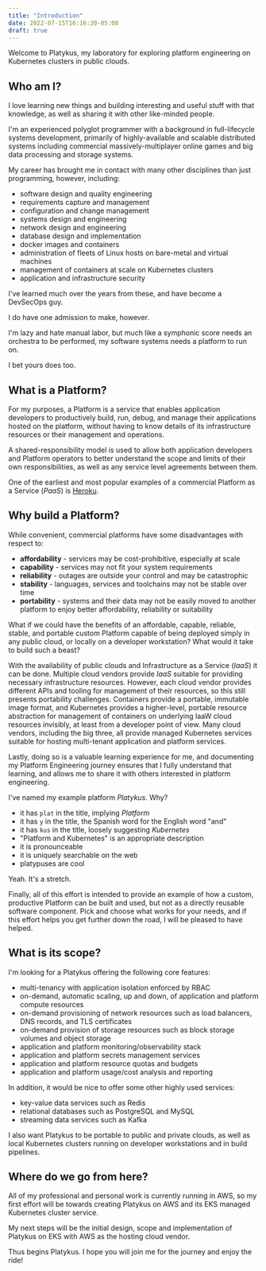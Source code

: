 ```yaml
---
title: "Introduction"
date: 2022-07-15T16:16:20-05:00
draft: true
---
```


Welcome to Platykus, my laboratory for exploring platform engineering on
Kubernetes clusters in public clouds.

## Who am I?

I love learning new things and building interesting and useful stuff with
that knowledge, as well as sharing it with other like-minded people.

I'm an experienced polyglot programmer with a background in full-lifecycle
systems development, primarily of highly-available and scalable distributed
systems including commercial massively-multiplayer online games and big data
processing and storage systems.

My career has brought me in contact with many other disciplines than just
programming, however, including:

- software design and quality engineering
- requirements capture and management
- configuration and change management
- systems design and engineering
- network design and engineering
- database design and implementation
- docker images and containers
- administration of fleets of Linux hosts on bare-metal and virtual machines
- management of containers at scale on Kubernetes clusters
- application and infrastructure security

I've learned much over the years from these, and have become a DevSecOps guy.

I do have one admission to make, however.

I'm lazy and hate manual labor, but much like a symphonic score needs an
orchestra to be performed, my software systems needs a platform to run on.

I bet yours does too.

## What is a Platform?

For my purposes, a Platform is a service that enables application developers to
productively build, run, debug, and manage their applications hosted on the
platform, without having to know details of its infrastructure resources or
their management and operations.

A shared-responsibility model is used to allow both application developers and
Platform operators to better understand the scope and limits of their own
responsibilities, as well as any service level agreements between them.

One of the earliest and most popular examples of a commercial Platform as a
Service (_PaaS_) is [Heroku](https://www.heroku.com/).

## Why build a Platform?

While convenient, commercial platforms have some disadvantages with respect to:

- __affordability__ - services may be cost-prohibitive, especially at scale
- __capability__ - services may not fit your system requirements
- __reliability__ - outages are outside your control and may be catastrophic
- __stability__ - languages, services and toolchains may not be stable over time
- __portability__ - systems and their data may not be easily moved to another
  platform to enjoy better affordability, reliability or suitability

What if we could have the benefits of an affordable, capable, reliable, stable,
and portable custom Platform capable of being deployed simply in any public
cloud, or locally on a developer workstation? What would it take to build such
a beast?

With the availability of public clouds and Infrastructure as a Service (_IaaS_)
it can be done. Multiple cloud vendors provide _IaaS_ suitable for providing
necessary infrastructure resources. However, each cloud vendor provides different
APIs and tooling for management of their resources, so this still presents
portability challenges. Containers provide a portable, immutable image format,
and Kubernetes provides a higher-level, portable resource abstraction for
management of containers on underlying IaaW cloud resources invisibly, at least
from a developer point of view. Many cloud vendors, including the big three,
all provide managed Kubernetes services suitable for hosting multi-tenant
application and platform services.

Lastly, doing so is a valuable learning experience for me, and documenting my
Platform Engineering journey ensures that I fully understand that learning,
and allows me to share it with others interested in platform engineering.

I've named my example platform _Platykus_. Why?

- it has `plat` in the title, implying _Platform_
- it has `y` in the title, the Spanish word for the English word "and"
- it has `kus` in the title, loosely suggesting _Kubernetes_
- "Platform and Kubernetes" is an appropriate description
- it is pronounceable
- it is uniquely searchable on the web
- platypuses are cool

Yeah. It's a stretch.

Finally, all of this effort is intended to provide an example of how a custom,
productive Platform can be built and used, but not as a directly reusable
software component. Pick and choose what works for your needs, and if this
effort helps you get further down the road, I will be pleased to have helped.

## What is its scope?

I'm looking for a Platykus offering the following core features:

- multi-tenancy with application isolation enforced by RBAC
- on-demand, automatic scaling, up and down, of application and platform
  compute resources
- on-demand provisioning of network resources such as load balancers, DNS
  records, and TLS certificates
- on-demand provision of storage resources such as block storage volumes and
  object storage
- application and platform monitoring/observability stack
- application and platform secrets management services
- application and platform resource quotas and budgets
- application and platform usage/cost analysis and reporting

In addition, it would be nice to offer some other highly used services:

- key-value data services such as Redis
- relational databases such as PostgreSQL and MySQL
- streaming data services such as Kafka

I also want Platykus to be portable to public and private clouds, as well
as local Kubernetes clusters running on developer workstations and in build
pipelines.

## Where do we go from here?

All of my professional and personal work is currently running in AWS, so my
first effort will be towards creating Platykus on AWS and its EKS managed
Kubernetes cluster service.

My next steps will be the initial design, scope and implementation of Platykus
on EKS with AWS as the hosting cloud vendor.

Thus begins Platykus. I hope you will join me for the journey and enjoy the ride!
